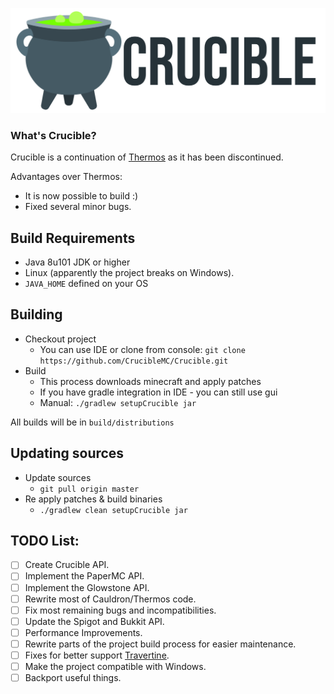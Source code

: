![Crucible](logo.png)
### What's Crucible?

Crucible is a continuation of [Thermos](https://github.com/CyberdyneCC/Thermos) as it has been discontinued.

Advantages over Thermos:
+ It is now possible to build :)
+ Fixed several minor bugs.

## Build Requirements
* Java 8u101 JDK or higher
* Linux (apparently the project breaks on Windows).
* `JAVA_HOME` defined on your OS

## Building
* Checkout project
  * You can use IDE or clone from console:
  `git clone https://github.com/CrucibleMC/Crucible.git`
* Build
  * This process downloads minecraft and apply patches
  * If you have gradle integration in IDE - you can still use gui
  * Manual:
  `./gradlew setupCrucible jar`

All builds will be in `build/distributions`
  
## Updating sources
* Update sources
  * `git pull origin master`
* Re apply patches & build binaries
  * `./gradlew clean setupCrucible jar`

## TODO List:
- [ ] Create Crucible API.
- [ ] Implement the PaperMC API.
- [ ] Implement the Glowstone API.
- [ ] Rewrite most of Cauldron/Thermos code.
- [ ] Fix most remaining bugs and incompatibilities.
- [ ] Update the Spigot and Bukkit API.
- [ ] Performance Improvements.
- [ ] Rewrite parts of the project build process for easier maintenance.
- [ ] Fixes for better support [Travertine](https://github.com/PaperMC/Travertine).
- [ ] Make the project compatible with Windows.
- [ ] Backport useful things.

[forge]: https://img.shields.io/badge/Minecraft%20Forge-v10.13.4.1614-green.svg "Minecraft Forge v10.13.4.1614"
[mc]: https://img.shields.io/badge/Minecraft-v1.7.10-green.svg "Minecraft 1.7.10"
[java]: https://img.shields.io/badge/Java%20JDK-v1.8-blue.svg "Java JDK 8"
[spigot]: https://img.shields.io/badge/Spigot-v1.7.10--R0.1--SNAPSHOT-lightgrey.svg "Spigot R0.1 Snapshot"
